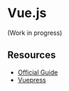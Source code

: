 # Vue.js

(Work in progress)

## Resources
* [Official Guide](https://vuejs.org/v2/guide/)
* [Vuepress](https://vuepress.vuejs.org/)